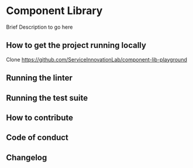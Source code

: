 # Component Library

Brief Description to go here

## How to get the project running locally

Clone https://github.com/ServiceInnovationLab/component-lib-playground

## Running the linter

## Running the test suite

## How to contribute

## Code of conduct

## Changelog
